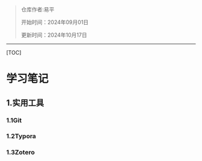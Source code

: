 > 仓库作者:易平
> 
> 开始时间：2024年09月01日
> 
> 更新时间：2024年10月17日
---

[TOC]

# 学习笔记
## 1.实用工具
### 1.1Git
### 1.2Typora
### 1.3Zotero
